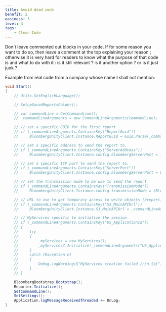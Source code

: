 ```yaml
---
title: Avoid dead code
benefit: 2
easiness: 3
level: 4
tags:
    - Clean Code
---
```


Don't leave commented out blocks in your code.
If for some reason you want to do so, then leave a comment at the top explaining your reason ; otherwise it is very hard for readers to know what the purpose of that code is and what to do with it : is it still relevant ? is it another option ? or is it just junk ?

Example from real code from a company whose name I shall not mention:

```csharp
void Start()
{
    // Utils.SetEnglishLanguage();

    // SetupSavedReportsFolder();

    // var commandLine = GetCommandLine();
    // _commandLineArguments = new CommandLineArguments(commandLine);

    // // set a specific GUID for the first report
    // if (_commandLineArguments.ContainsKey("ReportGuid"))
    //     BloombergUnityClient.Instance.ReportGuid = Guid.Parse(_commandLineArguments["ReportGuid"]);

    // // set a specific address to send the report to.
    // if (_commandLineArguments.ContainsKey("ServerAddress"))
    //     BloombergUnityClient.Instance.config.bloombergServerHost = _commandLineArguments["ServerAddress"];

    // // set a specific TCP port to send the report to.
    // if (_commandLineArguments.ContainsKey("ServerPort"))
    //     BloombergUnityClient.Instance.config.bloombergServerPort = Convert.ToUInt16(_commandLineArguments["ServerPort"]);

    // // set the Transmission mode to be use to send the report
    // if (_commandLineArguments.ContainsKey("TransmissionMode"))
    //     BloombergUnityClient.Instance.config.transmissionMode = (BloombergTransmissionMode) Enum.Parse(typeof(BloombergTransmissionMode), _commandLineArguments["TransmissionMode"]);

    // // URL to use to get temporary access to write objects (breport)
    // if (_commandLineArguments.ContainsKey("S3_MainAPIUrl"))
    //     BloombergUnityClient.Instance.S3_MainAPIUrl = _commandLineArguments["S3_MainAPIUrl"];

    // // MyServices specific to initialize the session
    // if (_commandLineArguments.ContainsKey("US_ApplicationId"))
    // {
    //     try
    //     {
    //         _myServices = new MyServices();
    //         _myServices?.Initialize(_commandLineArguments["US_ApplicationId"], _commandLineArguments["US_Email"], _commandLineArguments["US_Password"]);
    //     }
    //     catch (Exception e)
    //     {
    //         Debug.LogWarning($"MyServices creation failed /r/n {e}");
    //     }
    // }

    BloombergBootstrap.Bootstrap();
    Reporter.Initialize();
    SetCommandLine();
    SetSettings();
    Application.logMessageReceivedThreaded += OnLog;
}
```